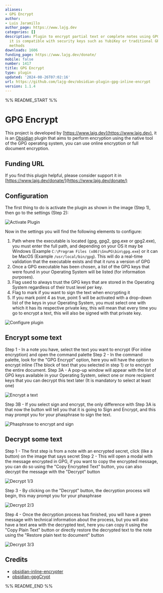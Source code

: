 ```yaml
---
aliases:
- GPG Encrypt
author:
- Luis Jaramillo
author_page: https://www.lajg.dev
categories: []
description: Plugin to encrypt partial text or complete notes using GPG technology,
  it is compatible with security keys such as YubiKey or traditional GPG encryption
  methods
downloads: 1606
funding_page: https://www.lajg.dev/donate/
mobile: false
number: 1417
title: GPG Encrypt
type: plugin
updated: '2024-08-26T07:02:16'
url: https://github.com/lajg-dev/obsidian-plugin-gpg-inline-encrypt
version: 1.1.4
---
```


%% README_START %%

# GPG Encrypt

This project is developed by [https://www.lajg.dev](https://www.lajg.dev), it is an [Obsidian](https://obsidian.md) plugin that aims to perform encryption using the native tool of the GPG operating system, you can use online encryption or full document encryption.

## Funding URL

If you find this plugin helpful, please consider support it in [https://www.lajg.dev/donate/](https://www.lajg.dev/donate/)

## Configuration

The first thing to do is activate the plugin as shown in the image (Step 1), then go to the settings (Step 2):

![Activate Plugin](https://raw.githubusercontent.com/lajg-dev/obsidian-plugin-gpg-inline-encrypt/HEAD/img/Screenshot_01.png)

Now in the settings you will find the following elements to configure:

1. Path where the executable is located (gpg, gpg2, gpg.exe or gpg2.exe), you must enter the full path, and depending on your OS it may be Windows (Example `C:\Program Files (x86)\GnuPG\bin\gpg.exe`) or it can be MacOS (Example `/usr/local/bin/gpg`). This will do a real-time validation that the executable exists and that it runs a version of GPG
2. Once a GPG executable has been chosen, a list of the GPG keys that were found in your Operating System will be listed (for information purposes).
3. Flag used to always trust the GPG keys that are stored in the Operating System regardless of their trust level per key.
4. Flag to mark if you want to sign the text when encrypting it
5. If you mark point 4 as true, point 5 will be activated with a drop-down list of the keys in your Operating System, you must select one with which it has its respective private key, this will mean that every time you go to encrypt a text, this will also be signed with that private key.

![Configure plugin](https://raw.githubusercontent.com/lajg-dev/obsidian-plugin-gpg-inline-encrypt/HEAD/img/Screenshot_02.png)

## Encrypt some text

Step 1 - In a note you have, select the text you want to encrypt (For inline encryption) and open the command palette
Step 2 - In the command palette, look for the "GPG Encrypt" option, here you will have the option to encrypt inline (The block of text that you selected in step 1) or to encrypt the entire document.
Step 3A - A pop-up window will appear with the list of GPG keys available in your Operating System, select one or more recipient keys that you can decrypt this text later (It is mandatory to select at least one)

![Encrypt a text](https://raw.githubusercontent.com/lajg-dev/obsidian-plugin-gpg-inline-encrypt/HEAD/img/Screenshot_03.png)

Step 3B - If you select sign and encrypt, the only difference with Step 3A is that now the button will tell you that it is going to Sign and Encrypt, and this may prompt you for your phasphrase to sign the text.

![Phasphrase to encrypt and sign](https://raw.githubusercontent.com/lajg-dev/obsidian-plugin-gpg-inline-encrypt/HEAD/img/Screenshot_04.png)

## Decrypt some text

Step 1 - The first step is from a note with an encrypted secret, click (like a button) on the image that says secret
Step 2 - This will open a modal with the message encrypted in GPG, if you want to copy the encrypted message, you can do so using the "Copy Encrypted Text" button, you can also decrypt the message with the "Decrypt" button

![Decrypt 1/3](https://raw.githubusercontent.com/lajg-dev/obsidian-plugin-gpg-inline-encrypt/HEAD/img/Screenshot_05.png)

Step 3 - By clicking on the "Decrypt" button, the decryption process will begin, this may prompt you for your phasphrase

![Decrypt 2/3](https://raw.githubusercontent.com/lajg-dev/obsidian-plugin-gpg-inline-encrypt/HEAD/img/Screenshot_06.png)

Step 4 - Once the decryption process has finished, you will have a green message with technical information about the process, but you will also have a text area with the decrypted text, here you can copy it using the "Copy Plain Text" button or directly restore the decrypted text to the note using the "Restore plain text to document" button

![Decrypt 3/3](https://raw.githubusercontent.com/lajg-dev/obsidian-plugin-gpg-inline-encrypt/HEAD/img/Screenshot_07.png)

## Credits

- [obsidian-inline-encrypter](https://github.com/solargate/obsidian-inline-encrypter)
- [obsidian-gpgCrypt](https://github.com/tejado/obsidian-gpgCrypt)


%% README_END %%